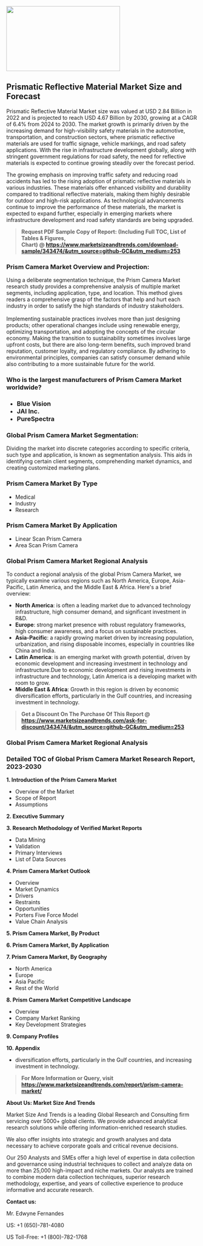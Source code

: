 <p><img class="alignnone size-medium wp-image-20088" src="https://ffe5etoiles.com/wp-content/uploads/2024/12/MST1-300x171.png" alt="" width="300" height="171" /></p><h2>Prismatic Reflective Material Market Size and Forecast</h2><p>Prismatic Reflective Material Market size was valued at USD 2.84 Billion in 2022 and is projected to reach USD 4.67 Billion by 2030, growing at a CAGR of 6.4% from 2024 to 2030. The market growth is primarily driven by the increasing demand for high-visibility safety materials in the automotive, transportation, and construction sectors, where prismatic reflective materials are used for traffic signage, vehicle markings, and road safety applications. With the rise in infrastructure development globally, along with stringent government regulations for road safety, the need for reflective materials is expected to continue growing steadily over the forecast period.</p><p>The growing emphasis on improving traffic safety and reducing road accidents has led to the rising adoption of prismatic reflective materials in various industries. These materials offer enhanced visibility and durability compared to traditional reflective materials, making them highly desirable for outdoor and high-risk applications. As technological advancements continue to improve the performance of these materials, the market is expected to expand further, especially in emerging markets where infrastructure development and road safety standards are being upgraded.</p></p><blockquote id="" class=""><strong>Request PDF Sample Copy of Report: (Including Full TOC, List of Tables &amp; Figures, Chart)&nbsp;@&nbsp;<strong><a href="https://www.marketsizeandtrends.com/download-sample/343474/&utm_source=github-GC&utm_medium=253" target="_blank">https://www.marketsizeandtrends.com/download-sample/343474/&utm_source=github-GC&utm_medium=253</a></strong></strong></blockquote><h3 id="" class="">Prism Camera Market&nbsp;Overview and Projection:</h3><p id="" class="">Using a deliberate segmentation technique, the Prism Camera Market research study provides a comprehensive analysis of multiple market segments, including application, type, and location. This method gives readers a comprehensive grasp of the factors that help and hurt each industry in order to satisfy the high standards of industry stakeholders. <br /> <br />Implementing sustainable practices involves more than just designing products; other operational changes include using renewable energy, optimizing transportation, and adopting the concepts of the circular economy. Making the transition to sustainability sometimes involves large upfront costs, but there are also long-term benefits, such improved brand reputation, customer loyalty, and regulatory compliance. By adhering to environmental principles, companies can satisfy consumer demand while also contributing to a more sustainable future for the world.</p><h3 id="" class="">Who is the largest manufacturers of&nbsp;Prism Camera Market worldwide?</h3><h3 class=""><p><ul><li>Blue Vision </li><li> JAI Inc. </li><li> PureSpectra</li></ul></p></h3><h3 id="" class="">Global&nbsp;Prism Camera Market Segmentation:</h3><p id="" class="">Dividing the market into discrete categories according to specific criteria, such type and application, is known as segmentation analysis. This aids in identifying certain client segments, comprehending market dynamics, and creating customized marketing plans.</p><h3 id="" class="">Prism Camera Market&nbsp;By Type</h3><p><p><ul><li>Medical</li><li> Industry</li><li> Research</p></li></ul></p></p><h3 id="" class="">Prism Camera Market&nbsp;By Application</h3><p class=""><p><ul><li>Linear Scan Prism Camera</li><li> Area Scan Prism Camera</li></ul></p></p><h3 id="" class="">Global Prism Camera Market Regional Analysis</h3><p id="" class="">To conduct a regional analysis of the global Prism Camera Market, we typically examine various regions such as North America, Europe, Asia-Pacific, Latin America, and the Middle East &amp; Africa. Here's a brief overview:</p><ul><li><strong>North America</strong>: is often a leading market due to advanced technology infrastructure, high consumer demand, and significant investment in R&amp;D.</li><li><strong>Europe</strong>: strong market presence with robust regulatory frameworks, high consumer awareness, and a focus on sustainable practices.</li><li><strong>Asia-Pacific</strong>: a rapidly growing market driven by increasing population, urbanization, and rising disposable incomes, especially in countries like China and India.</li><li><strong>Latin America</strong>: is an emerging market with growth potential, driven by economic development and increasing investment in technology and infrastructure.Due to economic development and rising investments in infrastructure and technology, Latin America is a developing market with room to grow.</li><li><strong>Middle East &amp; Africa</strong>: Growth in this region is driven by economic diversification efforts, particularly in the Gulf countries, and increasing investment in technology.</li></ul><blockquote id="" class=""><strong>Get a Discount On The Purchase Of This Report @ <strong><a href="https://www.marketsizeandtrends.com/ask-for-discount/343474/&utm_source=github-GC&utm_medium=253" target="_blank">https://www.marketsizeandtrends.com/ask-for-discount/343474/&utm_source=github-GC&utm_medium=253</a></strong></strong></blockquote><h3 id="" class="">Global Prism Camera Market Regional Analysis</h3><h3 id="" class="">Detailed TOC of Global Prism Camera Market Research Report, 2023-2030</h3><p id="" class=""><strong>1. Introduction of the Prism Camera Market</strong></p><ul><li>Overview of the Market</li><li>Scope of Report</li><li>Assumptions</li></ul><p id="" class=""><strong>2. Executive Summary</strong></p><p id="" class=""><strong>3. Research Methodology of Verified Market Reports</strong></p><ul><li>Data Mining</li><li>Validation</li><li>Primary Interviews</li><li>List of Data Sources</li></ul><p id="" class=""><strong>4. Prism Camera Market Outlook</strong></p><ul><li>Overview</li><li>Market Dynamics</li><li>Drivers</li><li>Restraints</li><li>Opportunities</li><li>Porters Five Force Model</li><li>Value Chain Analysis</li></ul><p id="" class=""><strong>5. Prism Camera Market, By Product</strong></p><p id="" class=""><strong>6. Prism Camera Market, By Application</strong></p><p id="" class=""><strong>7. Prism Camera Market, By Geography</strong></p><ul><li>North America</li><li>Europe</li><li>Asia Pacific</li><li>Rest of the World</li></ul><p id="" class=""><strong>8. Prism Camera Market Competitive Landscape</strong></p><ul><li>Overview</li><li>Company Market Ranking</li><li>Key Development Strategies</li></ul><p id="" class=""><strong>9. Company Profiles</strong></p><p id="" class=""><strong>10. Appendix</strong></p><ul><li>diversification efforts, particularly in the Gulf countries, and increasing investment in technology.</li></ul><blockquote id="" class=""><strong>For More Information or Query, visit <strong><strong><a href="https://www.marketsizeandtrends.com/report/prism-camera-market/" target="_blank">https://www.marketsizeandtrends.com/report/prism-camera-market/</a></strong></strong></strong></blockquote><p id="" class=""><strong>About Us: Market Size And Trends</strong></p><p id="" class="">Market Size And Trends is a leading Global Research and Consulting firm servicing over 5000+ global clients. We provide advanced analytical research solutions while offering information-enriched research studies.</p><p id="" class="">We also offer insights into strategic and growth analyses and data necessary to achieve corporate goals and critical revenue decisions.</p><p id="" class="">Our 250 Analysts and SMEs offer a high level of expertise in data collection and governance using industrial techniques to collect and analyze data on more than 25,000 high-impact and niche markets. Our analysts are trained to combine modern data collection techniques, superior research methodology, expertise, and years of collective experience to produce informative and accurate research.</p><p id="" class=""><strong>Contact us:</strong></p><p id="" class="">Mr. Edwyne Fernandes</p><p id="" class="">US: +1 (650)-781-4080</p><p id="" class="">US Toll-Free: +1 (800)-782-1768</p>
